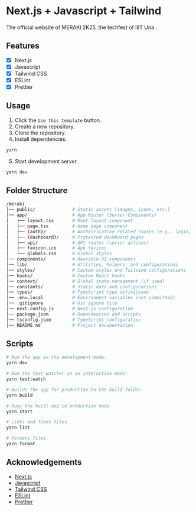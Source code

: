 # Next.js + Javascript + Tailwind

The official website of MERAKI 2K25, the techfest of IIIT Una .

## Features

-   [x] Next.js
-   [x] Javascript
-   [x] Tailwind CSS
-   [x] ESLint
-   [x] Prettier

## Usage

1.  Click the `Use this template` button.
2.  Create a new repository.
3.  Clone the repository.
4.  Install dependencies.

```sh
yarn
```

5.  Start development server.

```sh
yarn dev
```

## Folder Structure

``` sh
/meraki
│── public/              # Static assets (images, icons, etc.)
│── app/                 # App Router (Server Components)
│   ├── layout.tsx       # Root layout component
│   ├── page.tsx         # Home page component
│   ├── (auth)/          # Authentication-related routes (e.g., login, signup)
│   ├── (dashboard)/     # Protected dashboard pages
│   ├── api/             # API routes (server actions)
│   ├── favicon.ico      # App favicon
│   └── globals.css      # Global styles
│── components/          # Reusable UI components
│── lib/                 # Utilities, helpers, and configurations
│── styles/              # Custom styles and Tailwind configurations
│── hooks/               # Custom React hooks
│── context/             # Global state management (if used)
│── constants/           # Static data and configurations
│── types/               # TypeScript type definitions
│── .env.local           # Environment variables (not committed)
│── .gitignore           # Git ignore file
│── next.config.js       # Next.js configuration
│── package.json         # Dependencies and scripts
│── tsconfig.json        # TypeScript configuration
│── README.md            # Project documentation
```

## Scripts

```sh
# Run the app in the development mode.
yarn dev

# Run the test watcher in an interactive mode.
yarn test:watch

# Builds the app for production to the build folder.
yarn build

# Runs the built app in production mode.
yarn start

# Lints and fixes files.
yarn lint

# Formats files.
yarn format

```

## Acknowledgements

-   [Next.js](https://nextjs.org)
-   [Javascript](https://www.javascript.com/)
-   [Tailwind CSS](https://tailwindcss.com/)
-   [ESLint](https://eslint.org)
-   [Prettier](https://prettier.io)